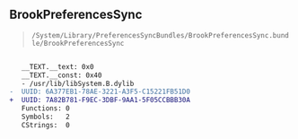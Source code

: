 ## BrookPreferencesSync

> `/System/Library/PreferencesSyncBundles/BrookPreferencesSync.bundle/BrookPreferencesSync`

```diff

   __TEXT.__text: 0x0
   __TEXT.__const: 0x40
   - /usr/lib/libSystem.B.dylib
-  UUID: 6A377EB1-78AE-3221-A3F5-C15221FB51D0
+  UUID: 7A82B781-F9EC-3DBF-9AA1-5F05CCBBB30A
   Functions: 0
   Symbols:   2
   CStrings:  0

```
